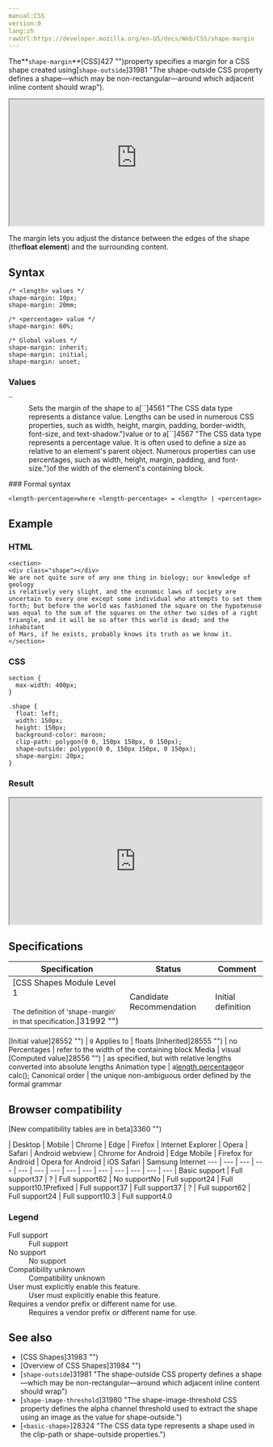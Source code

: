 ```yaml
---
manual:CSS
version:0
lang:zh
rawUrl:https://developer.mozilla.org/en-US/docs/Web/CSS/shape-margin
---
```






The**`shape-margin`**[CSS]427 "")property specifies a margin for a CSS shape created using[`shape-outside`]31981 "The shape-outside CSS property defines a shape—which may be non-rectangular—around which adjacent inline content should wrap").

<iframe src='https://interactive-examples.mdn.mozilla.net/pages/css/shape-margin.html' width='100%' height='250'></iframe>


The margin lets you adjust the distance between the edges of the shape (the**float element**) and the surrounding content.


## Syntax<a name="Syntax"></a>

```
/* <length> values */
shape-margin: 10px;
shape-margin: 20mm;

/* <percentage> value */
shape-margin: 60%;

/* Global values */
shape-margin: inherit;
shape-margin: initial;
shape-margin: unset;
```

### Values<a name="Values"></a>
<dl><dt id=''>`<length-percentage>`</dt><dd>Sets the margin of the shape to a[`<length>`]4561 "The <length> CSS data type represents a distance value. Lengths can be used in numerous CSS properties, such as width, height, margin, padding, border-width, font-size, and text-shadow.")value or to a[`<percentage>`]4567 "The <percentage> CSS data type represents a percentage value. It is often used to define a size as relative to an element's parent object. Numerous properties can use percentages, such as width, height, margin, padding, and font-size.")of the width of the element&#39;s containing block.</dd></dl>
### Formal syntax<a name="Formal_syntax"></a>

```
<length-percentage>where <length-percentage> = <length> | <percentage>
```

## Example<a name="Example"></a>

### HTML<a name="HTML"></a>

```
<section>
<div class="shape"></div>
We are not quite sure of any one thing in biology; our knowledge of geology
is relatively very slight, and the economic laws of society are
uncertain to every one except some individual who attempts to set them
forth; but before the world was fashioned the square on the hypotenuse
was equal to the sum of the squares on the other two sides of a right
triangle, and it will be so after this world is dead; and the inhabitant
of Mars, if he exists, probably knows its truth as we know it.</section>
```

### CSS<a name="CSS"></a>

```
section {
  max-width: 400px;
}

.shape {
  float: left;
  width: 150px;
  height: 150px;
  background-color: maroon;
  clip-path: polygon(0 0, 150px 150px, 0 150px);
  shape-outside: polygon(0 0, 150px 150px, 0 150px);
  shape-margin: 20px;
}
```

### Result<a name="Result"></a>


<iframe src='https://mdn.mozillademos.org/en-US/docs/Web/CSS/shape-margin$samples/Example?revision=1387629' width='500' height='250'></iframe>



## Specifications<a name="Specifications"></a>

Specification | Status | Comment 
 ---  |  ---  |  ---  | 
[CSS Shapes Module Level 1<br></br><small>The definition of &#39;shape-margin&#39; in that specification.</small>]31992 "") | Candidate Recommendation | Initial definition 


[Initial value]28552 "") | `0` 
Applies to | floats 
[Inherited]28555 "") | no 
Percentages | refer to the width of the containing block 
Media | visual 
[Computed value]28556 "") | as specified, but with relative lengths converted into absolute lengths 
Animation type | a[length](%4561#Interpolation "Values of the <length> CSS data type are interpolated as real, floating-point numbers."),[percentage](%4567#Interpolation "Values of the <percentage> CSS data type are interpolated as real, floating-point numbers.")or calc(); 
Canonical order | the unique non-ambiguous order defined by the formal grammar 


## Browser compatibility<a name="Browser_compatibility"></a>
[New compatibility tables are in beta<i></i>]3360 "")

 | <abbr>Desktop<i></i></abbr> | <abbr>Mobile<i></i></abbr> 
 | <abbr>Chrome<i></i></abbr> | <abbr>Edge<i></i></abbr> | <abbr>Firefox<i></i></abbr> | <abbr>Internet Explorer<i></i></abbr> | <abbr>Opera<i></i></abbr> | <abbr>Safari<i></i></abbr> | <abbr>Android webview<i></i></abbr> | <abbr>Chrome for Android<i></i></abbr> | <abbr>Edge Mobile<i></i></abbr> | <abbr>Firefox for Android<i></i></abbr> | <abbr>Opera for Android<i></i></abbr> | <abbr>iOS Safari<i></i></abbr> | <abbr>Samsung Internet<i></i></abbr> 
 ---  |  ---  |  ---  |  ---  |  ---  |  ---  |  ---  |  ---  |  ---  |  ---  |  ---  |  ---  |  ---  |  ---  | 
Basic support | <abbr>Full support</abbr>37 | <abbr>?</abbr> | <abbr>Full support</abbr>62 | <abbr>No support</abbr>No | <abbr>Full support</abbr>24 | <abbr>Full support</abbr>10.1<abbr>Prefixed<i></i></abbr> | <abbr>Full support</abbr>37 | <abbr>Full support</abbr>37 | <abbr>?</abbr> | <abbr>Full support</abbr>62 | <abbr>Full support</abbr>24 | <abbr>Full support</abbr>10.3 | <abbr>Full support</abbr>4.0 


### Legend<a name="Legend"></a>
<dl><dt id=''><abbr>Full support</abbr></dt><dd>Full support</dd><dt id=''><abbr>No support</abbr></dt><dd>No support</dd><dt id=''><abbr>Compatibility unknown</abbr></dt><dd>Compatibility unknown</dd><dt id=''><abbr>User must explicitly enable this feature.<i></i></abbr></dt><dd>User must explicitly enable this feature.</dd><dt id=''><abbr>Requires a vendor prefix or different name for use.<i></i></abbr></dt><dd>Requires a vendor prefix or different name for use.</dd></dl>


## See also<a name="See_also"></a>

* [CSS Shapes]31983 "")
* [Overview of CSS Shapes]31984 "")
* [`shape-outside`]31981 "The shape-outside CSS property defines a shape—which may be non-rectangular—around which adjacent inline content should wrap")
* [`shape-image-threshold`]31980 "The shape-image-threshold CSS property defines the alpha channel threshold used to extract the shape using an image as the value for shape-outside.")
* [`<basic-shape>`]28324 "The <basic-shape> CSS data type represents a shape used in the clip-path or shape-outside properties.")



